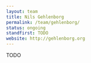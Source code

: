 ```yaml
---
layout: team
title: Nils Gehlenborg
permalink: /team/gehlenborg/
status: ongoing
standfirst: TODO
website: http://gehlenborg.org
---
```


TODO